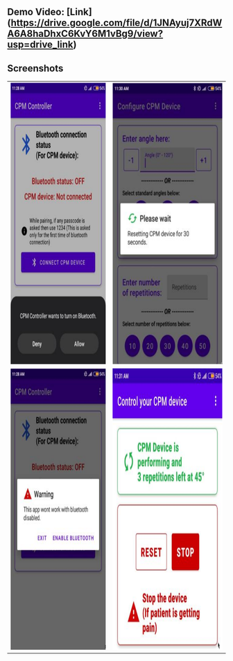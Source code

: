 ## Demo Video: [Link] (https://drive.google.com/file/d/1JNAyuj7XRdWA6A8haDhxC6KvY6M1vBg9/view?usp=drive_link)
## Screenshots
<table>
  <tr>
    <td><img src="./Screenshots/1.png"  alt="1" width=587px height=650px></td>
    <td><img src="./Screenshots/2.png" alt="2" width=490px height=650px></td>
   </tr> 
   <tr>
      <td><img src="./Screenshots/3.png" alt="3" width=491px height=650px></td>
      <td><img src="./Screenshots/4.png" alt="4" width=679px height=650px></td>
  </tr>
</table>
